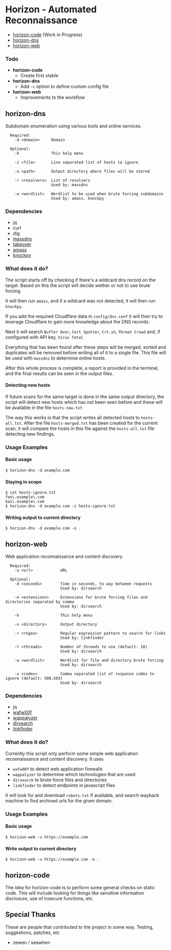 # Horizon - Automated Reconnaissance

* [horizon-code](#horizon-code) (Work in Progress)
* [horizon-dns](#horizon-dns)
* [horizon-web](#horizon-web)

### Todo

* **horizon-code**
  * Create first stable
* **horizon-dns**
  * Add `-c` option to define custom config file
* **horizon-web**
  * Improvements to the workflow
## horizon-dns

Subdomain enumeration using various tools and online services.

```
  Required:
    -d <domain>     Domain

  Optional:
    -h              This help menu

    -i <file>       Line separated list of hosts to ignore

    -o <path>       Output directory where files will be stored

    -r <resolvers>  List of resolvers
                    Used by: massdns

    -w <wordlist>   Wordlist to be used when brute forcing subdomains
                    Used by: amass, knockpy
```

### Dependencies

* jq
* curl
* dig
* [massdns](https://github.com/blechschmidt/massdns)
* [takeover](https://github.com/m4ll0k/takeover)
* [amass](https://github.com/caffix/amass)
* [knockpy](https://github.com/guelfoweb/knock)

### What does it do?

The script starts off by checking if there's a wildcard dns record on the target.
Based on this the script will decide wether or not to use brute forcing.

It will then run `amass`, and if a wildcard was not detected, it will then run
`knockpy`.

If you add the required Cloudflare data in `config/dns.conf` it will then try to
leverage Cloudflare to gain more knowledge about the DNS records.

Next it will search `Buffer Over`, `Cert Spotter`, `Crt.sh`, `Threat Crowd` and,
if configured with API key, `Virus Total`

Everything that has been found after these steps will be merged, sorted and
duplicates will be removed before writing all of it to a single file. This file
will be used with `massdns` to determine online hosts.

After this whole process is complete, a report is provided in the terminal, and
the final results can be seen in the output files.

#### Detecting new hosts

If future scans for the same target is done in the same output directory, the
script will detect new hosts which has not been seen before and these will be
available in the file `hosts-new.txt`

The way this works is that the script writes all detected hosts to
`hosts-all.txt`. After the file `hosts-merged.txt` has been created for the
current scan, it will compare the hosts in this file against the `hosts-all.txt`
file detecting new findings.

### Usage Examples

#### Basic usage

```
$ horizon-dns -d example.com
```

#### Staying in scope

```
$ cat hosts-ignore.txt
foo\.example\.com
baz\.example\.com
$ horizon-dns -d example.com -i hosts-ignore.txt
```

#### Writing output to current directory

```
$ horizon-dns -d example.com -o .
```

## horizon-web

Web application reconnaissance and content discovery

```
  Required:
    -u <url>            URL

  Optional:
    -d <seconds>        Time in seconds, to way between requests
                        Used by: dirsearch

    -e <extensions>     Extensions for brute forcing files and directories separated by comma
                        Used by: dirsearch

    -h                  This help menu

    -o <directory>      Output directory

    -r <regex>          Regular expression pattern to search for links
                        Used by: linkfinder

    -t <threads>        Number of threads to use (default: 10)
                        Used by: dirsearch

    -w <wordlist>       Wordlist for file and directory brute forcing
                        Used by: dirsearch

    -x <codes>          Comma separated list of response codes to ignore (default: 500,503)
                        Used by: dirsearch
```

### Dependencies

* jq
* [wafw00f](https://github.com/EnableSecurity/wafw00f)
* [wappalyzer](https://www.npmjs.com/package/wappalyzer)
* [dirsearch](https://github.com/maurosoria/dirsearch)
* [linkfinder](https://github.com/GerbenJavado/LinkFinder)

### What does it do?

Currently this script only perform some simple web application reconnaissance
and content discovery. It uses

* `wafw00f` to detect web application firewalls
* `wappalyzer` to determine which technologies that are used
* `dirsearch` to brute force files and directories
* `linkfinder` to detect endpoints in javascript files

It will look for and download `robots.txt` if available, and search wayback
machine to find archived urls for the given domain.

### Usage Examples

#### Basic usage

```
$ horizon-web -u https://example.com
```

#### Write output to current directory

```
$ horizon-web -u https://example.com -o .
```

## horizon-code

The idea for horizon-code is to perform some general checks on static code. This will include looking for things like sensitive information disclosure, use of insecure functions, etc.

## Special Thanks

These are people that contributed to the project in some way. Testing, suggestions,
patches, etc

* zewen / seewhen
